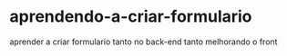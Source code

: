 # aprendendo-a-criar-formulario
aprender a criar formulario tanto no back-end tanto melhorando o front
